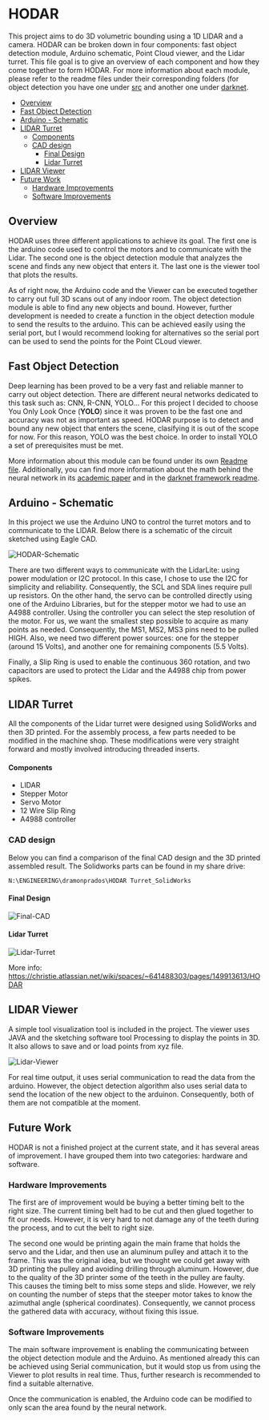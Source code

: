 # HODAR

This project aims to do 3D volumetric bounding using a 1D LIDAR and a camera. HODAR can be broken down in four components: fast object detection module, Arduino schematic, Point Cloud viewer, and the Lidar turret. This file goal is to give an overview of each component and how they come together to form HODAR. For more information about each module, please refer to the readme files under their corresponding folders (for object detection you have one under [src](src/README.md) and another one under [darknet](darknet/README.md).

- [Overview](#overview)
- [Fast Object Detection](#fast-object-detection)
- [Arduino - Schematic](#arduino---schematic)
- [LIDAR Turret](#lidar-turret)
    + [Components](#components)
  * [CAD design](#cad-design)
    + [Final Design](#final-design)
    + [Lidar Turret](#lidar-turret)
- [LIDAR Viewer](#lidar-viewer)
- [Future Work](#future-work)
  * [Hardware Improvements](#hardware-improvements)
  * [Software Improvements](#software-improvements)

## Overview

HODAR uses three different applications to achieve its goal. The first one is the arduino code used to control the motors and to communicate with the Lidar. The second one is the object detection module that analyzes the scene and finds any new object that enters it. The last one is the viewer tool that plots the results. 

As of right now, the Arduino code and the Viewer can be executed together to carry out full 3D scans out of any indoor room. The object detection module is able to find any new objects and bound. However, further development is needed to create a function in the object detection module to send the results to the arduino. This can be achieved easily using the serial port, but I would recommend looking for alternatives so the serial port can be used to send the points for the Point CLoud viewer.

## Fast Object Detection

Deep learning has been proved to be a very fast and reliable manner to carry out object detection. There are different neural networks dedicated to this task such as: CNN, R-CNN, YOLO... For this project I decided to choose You Only Look Once (**YOLO**) since it was proven to be the fast one and accuracy was not as important as speed. HODAR purpose is to detect and bound any new object that enters the scene, clasifying it is out of the scope for now. For this reason, YOLO was the best choice. In order to install YOLO a set of prerequisites must be met.

More information about this module can be found under its own [Readme file](src/README.md). Additionally, you can find more information about the math behind the neural network in its [academic paper](https://pjreddie.com/media/files/papers/YOLOv3.pdf) and in the [darknet framework readme](darknet/README.md).

## Arduino - Schematic

In this project we use the Arduino UNO to control the turret motors and to communicate to the LIDAR. Below there is a schematic of the circuit sketched using Eagle CAD.

![HODAR-Schematic](media/schematic.PNG)

There are two different ways to communicate with the LidarLite: using power modulation or I2C protocol. In this case, I chose to use the I2C for simplicity and reliability. Consequently, the SCL and SDA lines require pull up resistors. On the other hand, the servo can be controlled directly using one of the Arduino Libraries, but for the stepper motor we had to use an A4988 controller. Using the controller you can select the step resolution of the motor. For us, we want the smallest step possible to acquire as many points as needed. Consequently, the MS1, MS2, MS3 pins need to be pulled HIGH. Also, we need two different power sources: one for the stepper (around 15 Volts), and another one for remaining components (5.5 Volts). 

Finally, a Slip Ring is used to enable the continuous 360 rotation, and two capacitors are used to protect the Lidar and the A4988 chip from power spikes.

## LIDAR Turret

All the components of the Lidar turret were designed using SolidWorks and then 3D printed. For the assembly process, a few parts needed to be modified in the machine shop. These modifications were very straight forward and mostly involved introducing threaded inserts. 

#### Components

- LIDAR
- Stepper Motor
- Servo Motor
- 12 Wire Slip Ring
- A4988 controller

### CAD design

Below you can find a comparison of the final CAD design and the 3D printed assembled result. The Solidworks parts can be found in my share drive:

`N:\ENGINEERING\dramonprados\HODAR Turret_SolidWorks`

#### Final Design

![Final-CAD](media/final-cad.png)

#### Lidar Turret

![Lidar-Turret](media/lidar-turret.JPG)


More info: https://christie.atlassian.net/wiki/spaces/~641488303/pages/149913613/HODAR

## LIDAR Viewer

A simple tool visualization tool is included in the project. The viewer uses JAVA and the sketching software tool Processing to display the points in 3D. It also allows to save and or load points from xyz file. 

![Lidar-Viewer](media/lidar-viewer.png)

For real time output, it uses serial communication to read the data from the arduino. However, the object detection algorithm also uses serial data to send the location of the new object to the arduinon. Consequently, both of them are not compatible at the moment. 

## Future Work

HODAR is not a finished project at the current state, and it has several areas of improvement. I have grouped them into two categories: hardware and software.

### Hardware Improvements

The first are of improvement would be buying a better timing belt to the right size. The current timing belt had to be cut and then glued together to fit our needs. However, it is very hard to not damage any of the teeth during the process, and to cut the belt to right size.

The second one would be printing again the main frame that holds the servo and the Lidar, and then use an aluminum pulley and attach it to the frame. This was the original idea, but we thought we could get away with 3D printing the pulley and avoiding drilling through aluminum. However, due to the quality of the 3D printer some of the teeth in the pulley are faulty. This causes the timing belt to miss some steps and slide. However, we rely on counting the number of steps that the steeper motor takes to know the azimuthal angle (spherical coordinates). Consequently, we cannot process the gathered data with accuracy, without fixing this issue.

### Software Improvements

The main software improvement is enabling the communicating between the object detection module and the Arduino. As mentioned already this can be achieved using Serial communication, but it would stop us from using the Viewer to plot results in real time. Thus, further research is recommended to find a suitable alternative.

Once the communication is enabled, the Arduino code can be modified to only scan the area found by the neural network.

